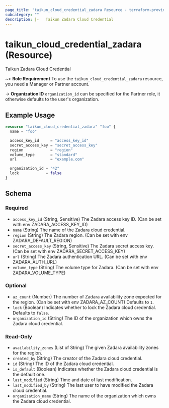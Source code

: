 ```yaml
---
page_title: "taikun_cloud_credential_zadara Resource - terraform-provider-taikun"
subcategory: ""
description: |-   Taikun Zadara Cloud Credential
---
```


# taikun_cloud_credential_zadara (Resource)

Taikun Zadara Cloud Credential

~> **Role Requirement** To use the `taikun_cloud_credential_zadara` resource, you need a Manager or Partner account.

-> **Organization ID** `organization_id` can be specified for the Partner role, it otherwise defaults to the user's organization.

## Example Usage

```terraform
resource "taikun_cloud_credential_zadara" "foo" {
  name = "foo"

  access_key_id     = "access_key_id"
  secret_access_key = "secret_access_key"
  region            = "region"
  volume_type       = "standard"
  url               = "example.com"

  organization_id = "42"
  lock            = false
}
```

<!-- schema generated by tfplugindocs -->
## Schema

### Required

- `access_key_id` (String, Sensitive) The Zadara access key ID. (Can be set with env ZADARA_ACCESS_KEY_ID)
- `name` (String) The name of the Zadara cloud credential.
- `region` (String) The Zadara region. (Can be set with env ZADARA_DEFAULT_REGION)
- `secret_access_key` (String, Sensitive) The Zadara secret access key. (Can be set with env ZADARA_SECRET_ACCESS_KEY)
- `url` (String) The Zadara authentication URL. (Can be set with env ZADARA_AUTH_URL)
- `volume_type` (String) The volume type for Zadara. (Can be set with env ZADARA_VOLUME_TYPE)

### Optional

- `az_count` (Number) The number of Zadara availability zone expected for the region. (Can be set with env ZADARA_AZ_COUNT) Defaults to `1`.
- `lock` (Boolean) Indicates whether to lock the Zadara cloud credential. Defaults to `false`.
- `organization_id` (String) The ID of the organization which owns the Zadara cloud credential.

### Read-Only

- `availability_zones` (List of String) The given Zadara availability zones for the region.
- `created_by` (String) The creator of the Zadara cloud credential.
- `id` (String) The ID of the Zadara cloud credential.
- `is_default` (Boolean) Indicates whether the Zadara cloud credential is the default one.
- `last_modified` (String) Time and date of last modification.
- `last_modified_by` (String) The last user to have modified the Zadara cloud credential.
- `organization_name` (String) The name of the organization which owns the Zadara cloud credential.
